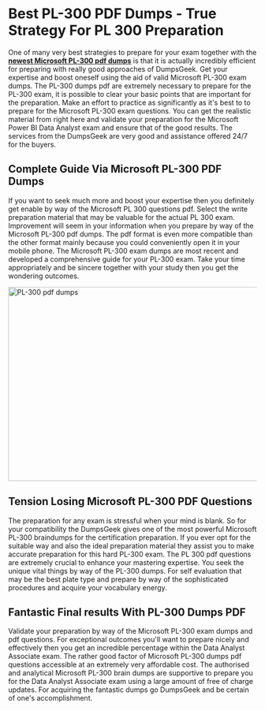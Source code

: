 <h1><strong>Best PL-300 PDF Dumps - True Strategy For PL 300 Preparation&nbsp;</strong></h1>
<p>One of many very best strategies to prepare for your exam together with the <strong><a href="https://www.dumpsgeek.com/PL-300-pdf-dumps.html">newest Microsoft PL-300 pdf dumps</a></strong> is that it is actually incredibly efficient for preparing with really good approaches of DumpsGeek. Get your expertise and boost oneself using the aid of valid Microsoft PL-300 exam dumps. The PL-300 dumps pdf are extremely necessary to prepare for the PL-300 exam, it is possible to clear your basic points that are important for the preparation. Make an effort to practice as significantly as it's best to to prepare for the Microsoft PL-300 exam questions. You can get the realistic material from right here and validate your preparation for the Microsoft Power BI Data Analyst exam and ensure that of the good results. The services from the DumpsGeek are very good and assistance offered 24/7 for the buyers.&nbsp;</p>
<h2><strong>Complete Guide Via Microsoft PL-300 PDF Dumps</strong></h2>
<p>If you want to seek much more and boost your expertise then you definitely get enable by way of the Microsoft PL 300 questions pdf. Select the write preparation material that may be valuable for the actual PL 300 exam. Improvement will seem in your information when you prepare by way of the Microsoft PL-300 pdf dumps. The pdf format is even more compatible than the other format mainly because you could conveniently open it in your mobile phone. The Microsoft PL-300 exam dumps are most recent and developed a comprehensive guide for your PL-300 exam. Take your time appropriately and be sincere together with your study then you get the wondering outcomes.</p>
<p><a href="https://www.dumpsgeek.com/PL-300-pdf-dumps.html"><img src="https://i.ibb.co/Mnrk1xh/PL-300-pdf-dumps.jpg" alt="PL-300 pdf dumps" width="700" height="394" /></a></p>
<h2><strong>Tension Losing Microsoft PL-300 PDF Questions</strong></h2>
<p>The preparation for any exam is stressful when your mind is blank. So for your compatibility the DumpsGeek gives one of the most powerful Microsoft PL-300 braindumps for the certification preparation. If you ever opt for the suitable way and also the ideal preparation material they assist you to make accurate preparation for this hard PL-300 exam. The PL 300 pdf questions are extremely crucial to enhance your mastering expertise. You seek the unique vital things by way of the PL-300 dumps. For self evaluation that may be the best plate type and prepare by way of the sophisticated procedures and acquire your vocabulary energy.</p>
<h2>Fantastic Final results With PL-300 Dumps PDF</h2>
<p>Validate your preparation by way of the Microsoft PL-300 exam dumps and pdf questions. For exceptional outcomes you'll want to prepare nicely and effectively then you get an incredible percentage within the Data Analyst Associate exam. The rather good factor of Microsoft PL-300 dumps pdf questions accessible at an extremely very affordable cost. The authorised and analytical Microsoft PL-300 brain dumps are supportive to prepare you for the Data Analyst Associate exam using a large amount of free of charge updates. For acquiring the fantastic dumps go DumpsGeek and be certain of one's accomplishment.</p>
